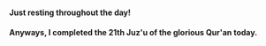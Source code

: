 #### Just resting throughout the day!


#### Anyways, I completed the 21th Juz'u of the glorious Qur'an today.